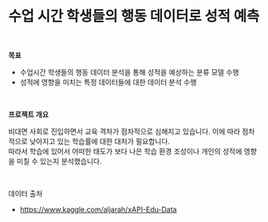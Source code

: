 # 수업 시간 학생들의 행동 데이터로 성적 예측

<br />

**목표**
- 수업시간 학생들의 행동 데이터 분석을 통해 성적을 예상하는 분류 모델 수행
- 성적에 영향을 미치는 특정 데이터들에 대한 데이터 분석 수행

<br/>

**프로젝트 개요**


비대면 사회로 진입하면서 교육 격차가 점차적으로 심해지고 있습니다. 이에 따라 점차적으로 낮아지고 있는 학습률에 대한 대처가 필요합니다.  
따라서 학습에 있어서 어떠한 태도가 보다 나은 학습 환경 조성이나 개인의 성적에 영향을 미칠 수 있는지 분석했습니다.

<br/>

데이터 출처
- https://www.kaggle.com/aljarah/xAPI-Edu-Data
